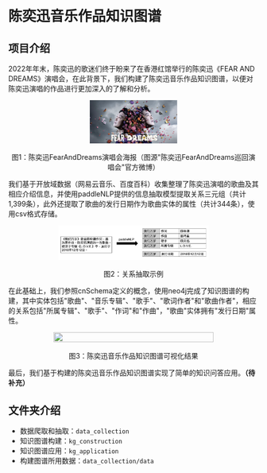 # 陈奕迅音乐作品知识图谱
## 项目介绍
2022年年末，陈奕迅的歌迷们终于盼来了在香港红馆举行的陈奕迅《FEAR AND DREAMS》演唱会，在此背景下，我们构建了陈奕迅音乐作品知识图谱，以便对陈奕迅演唱的作品进行更加深入的了解和分析。

<center>
<img src="concert_post.png" width="35%" height="35%" />

图1：陈奕迅FearAndDreams演唱会海报（图源"陈奕迅FearAndDreams巡回演唱会"官方微博）
</center>

我们基于开放域数据（网易云音乐、百度百科）收集整理了陈奕迅演唱的歌曲及其相应介绍信息，并使用paddleNLP提供的信息抽取模型提取关系三元组（共计1,399条），此外还提取了歌曲的发行日期作为歌曲实体的属性（共计344条），使用csv格式存储。

<center>
<img src="data_collection/example.png" width="60%" height="60%" />

图2：关系抽取示例
</center>

在此基础上，我们参照cnSchema定义的概念，使用neo4j完成了知识图谱的构建，其中实体包括"歌曲"、"音乐专辑"、"歌手"、"歌词作者"和"歌曲作者"，相应的关系包括"所属专辑"、"歌手"、"作词"和"作曲"，"歌曲"实体拥有"发行日期"属性。

<center>
<img src="kg_construction/graph.png" width="80%" height="80%" />

图3：陈奕迅音乐作品知识图谱可视化结果
</center>

最后，我们基于构建的陈奕迅音乐作品知识图谱实现了简单的知识问答应用。**（待补充）**



## 文件夹介绍
- 数据爬取和抽取：`data_collection`
- 知识图谱构建：`kg_construction`
- 知识图谱应用：`kg_application`
- 构建图谱所用数据：`data_collection/data`